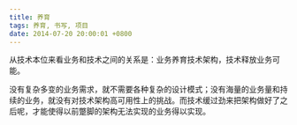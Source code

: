 ```yaml
---
title: 养育
tags: 养育, 书写, 项目
date: 2014-07-20 20:00:01 +0800
---
```



从技术本位来看业务和技术之间的关系是：业务养育技术架构，技术释放业务可能。

没有复杂多变的业务需求，就不需要各种复杂的设计模式；没有海量的业务量和持续的业务，就没有对技术架构高可用性上的挑战。而技术缓过劲来把架构做好了之后呢，才能使得以前蹩脚的架构无法实现的业务得以实现。

